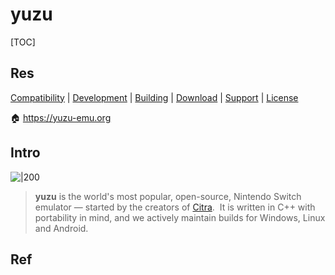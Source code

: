 # yuzu

[TOC]



## Res
[Compatibility](https://github.com/yuzu-emu/yuzu#compatibility) | [Development](https://github.com/yuzu-emu/yuzu#development) | [Building](https://github.com/yuzu-emu/yuzu#building) | [Download](https://github.com/yuzu-emu/yuzu#download) | [Support](https://github.com/yuzu-emu/yuzu#support) | [License](https://github.com/yuzu-emu/yuzu#license)

🏠 https://yuzu-emu.org




## Intro
![|200](https://raw.githubusercontent.com/yuzu-emu/yuzu-assets/master/icons/icon.png)


> **yuzu** is the world's most popular, open-source, Nintendo Switch emulator — started by the creators of [Citra](https://citra-emu.org/).  
> It is written in C++ with portability in mind, and we actively maintain builds for Windows, Linux and Android.



## Ref

